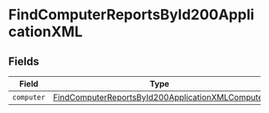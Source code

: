 # FindComputerReportsById200ApplicationXML


## Fields

| Field                                                                                                                           | Type                                                                                                                            | Required                                                                                                                        | Description                                                                                                                     |
| ------------------------------------------------------------------------------------------------------------------------------- | ------------------------------------------------------------------------------------------------------------------------------- | ------------------------------------------------------------------------------------------------------------------------------- | ------------------------------------------------------------------------------------------------------------------------------- |
| `computer`                                                                                                                      | [FindComputerReportsById200ApplicationXMLComputer](../../models/operations/findcomputerreportsbyid200applicationxmlcomputer.md) | :heavy_minus_sign:                                                                                                              | N/A                                                                                                                             |